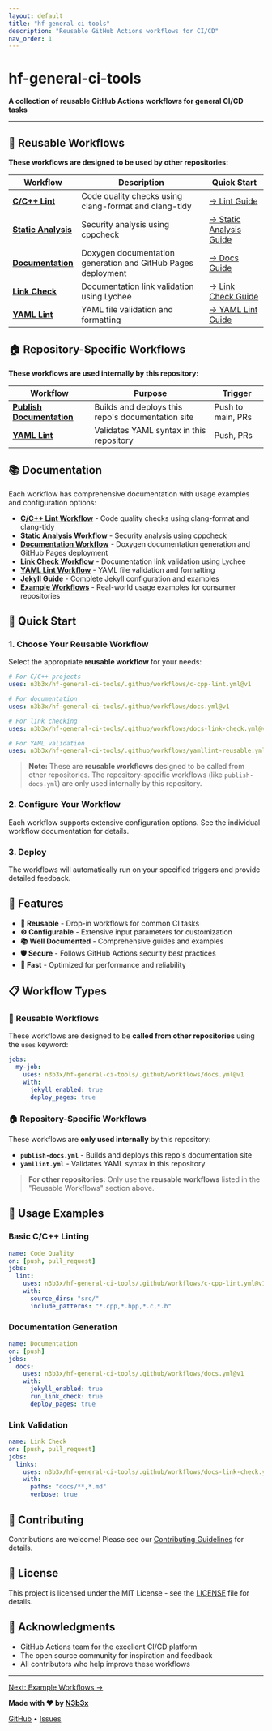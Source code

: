 ```yaml
---
layout: default
title: "hf-general-ci-tools"
description: "Reusable GitHub Actions workflows for CI/CD"
nav_order: 1
---
```


# hf-general-ci-tools

**A collection of reusable GitHub Actions workflows for general CI/CD tasks**

---

## 🔄 Reusable Workflows

**These workflows are designed to be used by other repositories:**

| Workflow | Description | Quick Start |
|----------|-------------|-------------|
| **[C/C++ Lint](c-cpp-lint-workflow.md)** | Code quality checks using clang-format and clang-tidy | [→ Lint Guide](c-cpp-lint-workflow.md) |
| **[Static Analysis](c-cpp-static-analysis-workflow.md)** | Security analysis using cppcheck | [→ Static Analysis Guide](c-cpp-static-analysis-workflow.md) |
| **[Documentation](docs-workflow.md)** | Doxygen documentation generation and GitHub Pages deployment | [→ Docs Guide](docs-workflow.md) |
| **[Link Check](docs-link-check-workflow.md)** | Documentation link validation using Lychee | [→ Link Check Guide](docs-link-check-workflow.md) |
| **[YAML Lint](yamllint-workflow.md)** | YAML file validation and formatting | [→ YAML Lint Guide](yamllint-workflow.md) |

## 🏠 Repository-Specific Workflows

**These workflows are used internally by this repository:**

| Workflow | Purpose | Trigger |
|----------|---------|---------|
| **[Publish Documentation](https://github.com/n3b3x/hf-general-ci-tools/blob/main/.github/workflows/publish-docs.yml)** | Builds and deploys this repo's documentation site | Push to main, PRs |
| **[YAML Lint](https://github.com/n3b3x/hf-general-ci-tools/blob/main/.github/workflows/yamllint.yml)** | Validates YAML syntax in this repository | Push, PRs |

## 📚 Documentation

Each workflow has comprehensive documentation with usage examples and configuration options:

- **[C/C++ Lint Workflow](c-cpp-lint-workflow.md)** - Code quality checks using clang-format and clang-tidy
- **[Static Analysis Workflow](c-cpp-static-analysis-workflow.md)** - Security analysis using cppcheck
- **[Documentation Workflow](docs-workflow.md)** - Doxygen documentation generation and GitHub Pages deployment
- **[Link Check Workflow](docs-link-check-workflow.md)** - Documentation link validation using Lychee
- **[YAML Lint Workflow](yamllint-workflow.md)** - YAML file validation and formatting
- **[Jekyll Guide](jekyll-guide.md)** - Complete Jekyll configuration and examples
- **[Example Workflows](example-workflows.md)** - Real-world usage examples for consumer repositories

## 🎯 Quick Start

### 1. Choose Your Reusable Workflow

Select the appropriate **reusable workflow** for your needs:

```yaml
# For C/C++ projects
uses: n3b3x/hf-general-ci-tools/.github/workflows/c-cpp-lint.yml@v1

# For documentation
uses: n3b3x/hf-general-ci-tools/.github/workflows/docs.yml@v1

# For link checking
uses: n3b3x/hf-general-ci-tools/.github/workflows/docs-link-check.yml@v1

# For YAML validation
uses: n3b3x/hf-general-ci-tools/.github/workflows/yamllint-reusable.yml@v1
```

> **Note:** These are **reusable workflows** designed to be called from other repositories.
> The repository-specific workflows (like `publish-docs.yml`) are only used internally by this repository.

### 2. Configure Your Workflow

Each workflow supports extensive configuration options. See the individual workflow documentation for details.

### 3. Deploy

The workflows will automatically run on your specified triggers and provide detailed feedback.

## 🔧 Features

- **🔄 Reusable** - Drop-in workflows for common CI tasks
- **⚙️ Configurable** - Extensive input parameters for customization
- **📚 Well Documented** - Comprehensive guides and examples
- **🛡️ Secure** - Follows GitHub Actions security best practices
- **🚀 Fast** - Optimized for performance and reliability

## 📋 Workflow Types

### 🔄 Reusable Workflows
These workflows are designed to be **called from other repositories** using the `uses` keyword:

```yaml
jobs:
  my-job:
    uses: n3b3x/hf-general-ci-tools/.github/workflows/docs.yml@v1
    with:
      jekyll_enabled: true
      deploy_pages: true
```

### 🏠 Repository-Specific Workflows
These workflows are **only used internally** by this repository:

- **`publish-docs.yml`** - Builds and deploys this repo's documentation site
- **`yamllint.yml`** - Validates YAML syntax in this repository

> **For other repositories:** Only use the **reusable workflows** listed in the "Reusable Workflows" section above.

## 📖 Usage Examples

### Basic C/C++ Linting

```yaml
name: Code Quality
on: [push, pull_request]
jobs:
  lint:
    uses: n3b3x/hf-general-ci-tools/.github/workflows/c-cpp-lint.yml@v1
    with:
      source_dirs: "src/"
      include_patterns: "*.cpp,*.hpp,*.c,*.h"
```

### Documentation Generation

```yaml
name: Documentation
on: [push]
jobs:
  docs:
    uses: n3b3x/hf-general-ci-tools/.github/workflows/docs.yml@v1
    with:
      jekyll_enabled: true
      run_link_check: true
      deploy_pages: true
```

### Link Validation

```yaml
name: Link Check
on: [push, pull_request]
jobs:
  links:
    uses: n3b3x/hf-general-ci-tools/.github/workflows/docs-link-check.yml@v1
    with:
      paths: "docs/**,*.md"
      verbose: true
```

## 🤝 Contributing

Contributions are welcome! Please see our [Contributing Guidelines](https://github.com/n3b3x/hf-general-ci-tools/blob/main/CONTRIBUTING.md)
for details.

## 📄 License

This project is licensed under the MIT License - see the [LICENSE](https://github.com/n3b3x/hf-general-ci-tools/blob/main/LICENSE)
file for details.

## 🙏 Acknowledgments

- GitHub Actions team for the excellent CI/CD platform
- The open source community for inspiration and feedback
- All contributors who help improve these workflows

---

[Next: Example Workflows →](example-workflows.md)

**Made with ❤️ by [N3b3x](https://github.com/n3b3x)**

[GitHub](https://github.com/n3b3x/hf-general-ci-tools) • [Issues](https://github.com/n3b3x/hf-general-ci-tools/issues)
